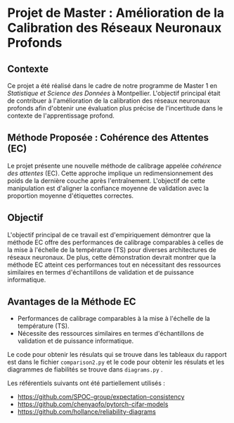 # Projet de Master : Amélioration de la Calibration des Réseaux Neuronaux Profonds

## Contexte
Ce projet a été réalisé dans le cadre de notre programme de Master 1 en *Statistique et Science des Données* à Montpellier. L'objectif principal était de contribuer à l'amélioration de la calibration des réseaux neuronaux profonds afin d'obtenir une évaluation plus précise de l'incertitude dans le contexte de l'apprentissage profond.

## Méthode Proposée : Cohérence des Attentes (EC)
Le projet présente une nouvelle méthode de calibrage appelée *cohérence des attentes* (EC). Cette approche implique un redimensionnement des poids de la dernière couche après l'entraînement. L'objectif de cette manipulation est d'aligner la confiance moyenne de validation avec la proportion moyenne d'étiquettes correctes.

## Objectif
L'objectif principal de ce travail est d'empiriquement démontrer que la méthode EC offre des performances de calibrage comparables à celles de la mise à l'échelle de la température (TS) pour diverses architectures de réseaux neuronaux. De plus, cette démonstration devrait montrer que la méthode EC atteint ces performances tout en nécessitant des ressources similaires en termes d'échantillons de validation et de puissance informatique.

## Avantages de la Méthode EC
- Performances de calibrage comparables à la mise à l'échelle de la température (TS).
- Nécessite des ressources similaires en termes d'échantillons de validation et de puissance informatique.

Le code pour obtenir les résulats qui se trouve dans les tableaux du rapport est dans le fichier `comparison2.py` et le code pour obtenir les résulats et les diagrammes de fiabilités se trouve dans `diagrams.py` .

Les référentiels suivants ont été partiellement utilisés :
  - https://github.com/SPOC-group/expectation-consistency
  - https://github.com/chenyaofo/pytorch-cifar-models
  - https://github.com/hollance/reliability-diagrams

